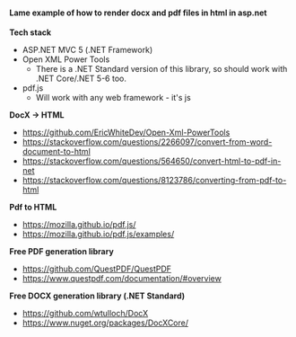 ﻿
#### Lame example of how to render docx and pdf files in html in asp.net

**Tech stack**
- ASP.NET MVC 5 (.NET Framework)
- Open XML Power Tools
  - There is a .NET Standard version of this library, so should work with .NET Core/.NET 5-6 too.
- pdf.js
  - Will work with any web framework - it's js


**DocX -> HTML**
- https://github.com/EricWhiteDev/Open-Xml-PowerTools
- https://stackoverflow.com/questions/2266097/convert-from-word-document-to-html
- https://stackoverflow.com/questions/564650/convert-html-to-pdf-in-net
- https://stackoverflow.com/questions/8123786/converting-from-pdf-to-html

**Pdf to HTML**
- https://mozilla.github.io/pdf.js/
- https://mozilla.github.io/pdf.js/examples/


**Free PDF generation library**
- https://github.com/QuestPDF/QuestPDF
- https://www.questpdf.com/documentation/#overview

**Free DOCX generation library (.NET Standard)**
- https://github.com/wtulloch/DocX
- https://www.nuget.org/packages/DocXCore/